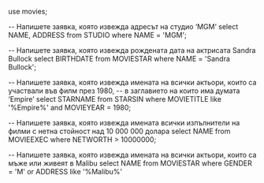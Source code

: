 use movies;

-- Напишете заявка, която извежда адресът на студио ‘MGM’
select  NAME, ADDRESS
from STUDIO
where NAME = 'MGM';

-- Напишете заявка, която извежда рождената дата на актрисата Sandra Bullock
select BIRTHDATE
from MOVIESTAR
where NAME = 'Sandra Bullock';

-- Напишете заявка, която извежда имената на всички актьори, които са участвали във филм през 1980, 
-- в заглавието на които има думата ‘Empire’
select STARNAME
from STARSIN
where MOVIETITLE like '%Empire%' and MOVIEYEAR = 1980;

-- Напишете заявка, която извежда имената всички изпълнители на филми с нетна стойност над 10 000 000 долара
select NAME
from MOVIEEXEC
where NETWORTH > 10000000;

-- Напишете заявка, която извежда имената на всички актьори, които са мъже или живеят в Malibu
select NAME
from MOVIESTAR
where GENDER = 'M' or ADDRESS like '%Malibu%'